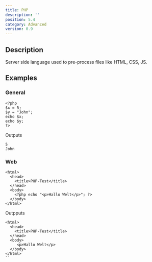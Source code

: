 ```yaml
---
title: PHP
description: ''
position: 5.4
category: Advanced
version: 0.9
---
```

## Description

Server side language used to pre-process files like HTML, CSS, JS.

## Examples

### General
```
<?php
$x = 5;
$y = "John";
echo $x;
echo $y;
?>
```
Outputs
```
5
John
```
### Web

```
<html>
  <head>
    <title>PHP-Test</title>
  </head>
  <body>
    <?php echo "<p>Hallo Welt</p>"; ?>
  </body>
</html>
```
Outpputs
```
<html>
  <head>
    <title>PHP-Test</title>
  </head>
  <body>
     <p>Hallo Welt</p>
  </body>
</html>
``
